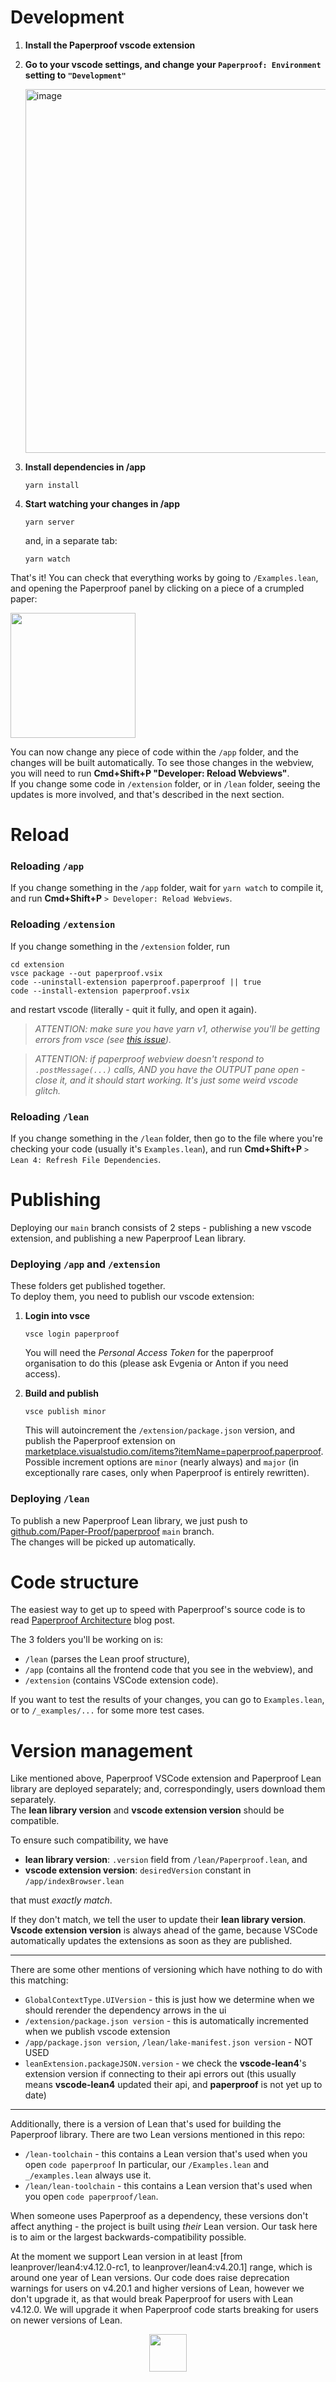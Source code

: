 # Development

1. **Install the Paperproof vscode extension**

2. **Go to your vscode settings, and change your `Paperproof: Environment` setting to `"Development"`**

    <img width="582" alt="image" src="https://github.com/Paper-Proof/paperproof/assets/7578559/6d56f704-1b65-4ee7-91c0-08396206cc7d">

3. **Install dependencies in /app**

    ```shell
    yarn install
    ```

3. **Start watching your changes in /app**

    ```shell
    yarn server
    ```

    and, in a separate tab:

    ```shell
    yarn watch
    ```

That's it! You can check that everything works by going to `/Examples.lean`, and opening the Paperproof panel by clicking on a piece of a crumpled paper:

  <img width="200" src="https://github.com/Paper-Proof/paperproof/assets/7578559/fd077fbe-36a3-4e94-9fa8-b7a38ffd1eea"/>

You can now change any piece of code within the `/app` folder, and the changes will be built automatically. To see those changes in the webview, you will need to run **Cmd+Shift+P "Developer: Reload Webviews"**.    
If you change some code in `/extension` folder, or in `/lean` folder, seeing the updates is more involved, and that's described in the next section.

# Reload

### Reloading `/app`

If you change something in the `/app` folder, wait for `yarn watch` to compile it, and run **Cmd+Shift+P** `> Developer: Reload Webviews`.

### Reloading `/extension`

If you change something in the `/extension` folder, run

```shell
cd extension
vsce package --out paperproof.vsix
code --uninstall-extension paperproof.paperproof || true
code --install-extension paperproof.vsix
```

and restart vscode (literally - quit it fully, and open it again).

> *ATTENTION: make sure you have yarn v1, otherwise you'll be getting errors from vsce (see [this issue](https://github.com/microsoft/vscode-vsce/issues/517#issuecomment-874323151)).*

> *ATTENTION: if paperproof webview doesn't respond to `.postMessage(...)` calls, AND you have the OUTPUT pane open - close it, and it should start working. It's just some weird vscode glitch.*

### Reloading `/lean`

If you change something in the `/lean` folder, then go to the file where you're checking your code (usually it's `Examples.lean`), and run **Cmd+Shift+P** `> Lean 4: Refresh File Dependencies`.

# Publishing

Deploying our `main` branch consists of 2 steps - publishing a new vscode extension, and publishing a new Paperproof Lean library.

### Deploying `/app` and `/extension`

These folders get published together.  
To deploy them, you need to publish our vscode extension:

1. **Login into vsce**

    ```shell
    vsce login paperproof
    ```

    You will need the *Personal Access Token* for the paperproof organisation to do this (please ask Evgenia or Anton if you need access).

2. **Build and publish**

    ```shell
    vsce publish minor
    ```

    This will autoincrement the `/extension/package.json` version, and publish the Paperproof extension on [marketplace.visualstudio.com/items?itemName=paperproof.paperproof](https://marketplace.visualstudio.com/items?itemName=paperproof.paperproof).  
    Possible increment options are `minor` (nearly always) and `major` (in exceptionally rare cases, only when Paperproof is entirely rewritten).

### Deploying `/lean`

To publish a new Paperproof Lean library, we just push to [github.com/Paper-Proof/paperproof](github.com/Paper-Proof/paperproof) `main` branch.  
The changes will be picked up automatically.

# Code structure

The easiest way to get up to speed with Paperproof's source code is to read [Paperproof Architecture](https://paperproof.brick.do/paperproof-s-architecture-P632P44ezDa9) blog post.  

The 3 folders you'll be working on is:
- `/lean` (parses the Lean proof structure),
- `/app` (contains all the frontend code that you see in the webview), and
- `/extension` (contains VSCode extension code).  

If you want to test the results of your changes, you can go to `Examples.lean`, or to `/_examples/...` for some more test cases.

# Version management

Like mentioned above, Paperproof VSCode extension and Paperproof Lean library are deployed separately; and, correspondingly, users download them separately.  
The **lean library version** and **vscode extension version** should be compatible.  

To ensure such compatibility, we have

- **lean library version**: `.version` field from `/lean/Paperproof.lean`, and
- **vscode extension version**: `desiredVersion` constant in `/app/indexBrowser.lean`

that must *exactly match*.  

If they don't match, we tell the user to update their **lean library version**.  
**Vscode extension version** is always ahead of the game, because VSCode automatically updates the extensions as soon as they are published.

___

There are some other mentions of versioning which have nothing to do with this matching:

- `GlobalContextType.UIVersion` - this is just how we determine when we should rerender the dependency arrows in the ui
- `/extension/package.json version` - this is automatically incremented when we publish vscode extension
- `/app/package.json version`, `/lean/lake-manifest.json version` - NOT USED
- `leanExtension.packageJSON.version` - we check the **vscode-lean4**'s extension version if connecting to their api errors out (this usually means **vscode-lean4** updated their api, and **paperproof** is not yet up to date)

___

Additionally, there is a version of Lean that's used for building the Paperproof library.
There are two Lean versions mentioned in this repo:
- `/lean-toolchain` - this contains a Lean version that's used when you open `code paperproof` In particular, our `/Examples.lean` and `_/examples.lean` always use it.
- `/lean/lean-toolchain` - this contains a Lean version that's used when you open `code paperproof/lean`.

When someone uses Paperproof as a dependency, these versions don't affect anything - the project is built using *their* Lean version.
Our task here is to aim or the largest backwards-compatibility possible.

At the moment we support Lean version in at least [from leanprover/lean4:v4.12.0-rc1, to leanprover/lean4:v4.20.1] range, which is around one year of Lean versions. Our code does raise deprecation warnings for users on v4.20.1 and higher versions of Lean, however we don't upgrade it, as that would break Paperproof for users with Lean v4.12.0. 
We will upgrade it when Paperproof code starts breaking for users on newer versions of Lean.


<div align="center">
<img width="60px" src="https://github.com/Paper-Proof/paperproof/assets/7578559/58f24cf2-4336-4376-8738-6463e3802ba0">
</div>
